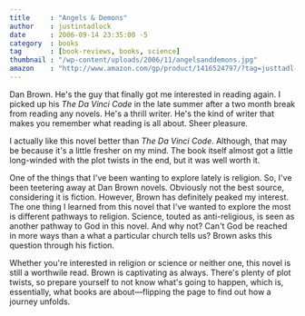 ```yaml
---
title     : "Angels & Demons"
author    : justintadlock
date      : 2006-09-14 23:35:00 -5
category  : books
tag       : [book-reviews, books, science]
thumbnail : "/wp-content/uploads/2006/11/angelsanddemons.jpg"
amazon    : "http://www.amazon.com/gp/product/1416524797/?tag=justtadl-20"
---
```


Dan Brown.  He's the guy that finally got me interested in reading again.  I picked up his <em> The Da Vinci Code</em> in the late summer after a two month break from reading any novels.  He's a thrill writer.  He's the kind of writer that makes you remember what reading is all about.  Sheer pleasure.

I actually like this novel better than <em> The Da Vinci Code</em>.  Although, that may be because it's a little fresher on my mind.  The book itself almost got a little long-winded with the plot twists in the end, but it was well worth it.

One of the things that I've been wanting to explore lately is religion.  So, I've been teetering away at Dan Brown novels.  Obviously not the best source, considering it is fiction.  However, Brown has definitely peaked my interest.  The one thing I learned from this novel that I've wanted to explore the most is different pathways to religion.  Science, touted as anti-religious, is seen as another pathway to God in this novel.  And why not?  Can't God be reached in more ways than a what a particular church tells us?  Brown asks this question through his fiction.

Whether you're interested in religion or science or neither one, this novel is still a worthwile read.  Brown is captivating as always.  There's plenty of plot twists, so prepare yourself to not know what's going to happen, which is, essentially, what books are about&mdash;flipping the page to find out how a journey unfolds.
